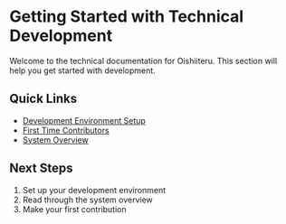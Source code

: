 # Getting Started with Technical Development

Welcome to the technical documentation for Oishiiteru. This section will help you get started with development.

## Quick Links

- [Development Environment Setup](./dev-environment-setup.md)
- [First Time Contributors](./first-time-contributors.md)
- [System Overview](../architecture/system-overview.md)

## Next Steps

1. Set up your development environment
2. Read through the system overview
3. Make your first contribution
